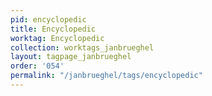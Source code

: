 ```yaml
---
pid: encyclopedic
title: Encyclopedic
worktag: Encyclopedic
collection: worktags_janbrueghel
layout: tagpage_janbrueghel
order: '054'
permalink: "/janbrueghel/tags/encyclopedic"
---
```

